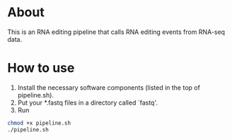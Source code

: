 # About
This is an RNA editing pipeline that calls RNA editing events from RNA-seq data.

# How to use
1. Install the necessary software components (listed in the top of pipeline.sh).
2. Put your *.fastq files in a directory called `fastq'.
3. Run
```bash
chmod +x pipeline.sh
./pipeline.sh
```